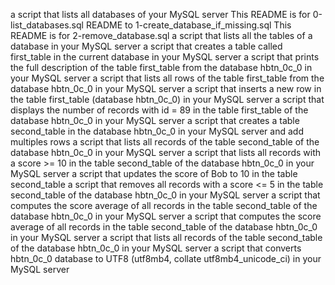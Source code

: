 a script that lists all databases of your MySQL server
This README is for 0-list_databases.sql
README to 1-create_database_if_missing.sql
This README is for 2-remove_database.sql
a script that lists all the tables of a database in your MySQL server
a script that creates a table called first_table in the current database in your MySQL server
a script that prints the full description of the table first_table from the database hbtn_0c_0 in your MySQL server
a script that lists all rows of the table first_table from the database hbtn_0c_0 in your MySQL server
a script that inserts a new row in the table first_table (database hbtn_0c_0) in your MySQL server
a script that displays the number of records with id = 89 in the table first_table of the database hbtn_0c_0 in your MySQL server
a script that creates a table second_table in the database hbtn_0c_0 in your MySQL server and add multiples rows
a script that lists all records of the table second_table of the database hbtn_0c_0 in your MySQL server
a script that lists all records with a score >= 10 in the table second_table of the database hbtn_0c_0 in your MySQL server
a script that updates the score of Bob to 10 in the table second_table
a script that removes all records with a score <= 5 in the table second_table of the database hbtn_0c_0 in your MySQL server
a script that computes the score average of all records in the table second_table of the database hbtn_0c_0 in your MySQL server
 a script that computes the score average of all records in the table second_table of the database hbtn_0c_0 in your MySQL server
a script that lists all records of the table second_table of the database hbtn_0c_0 in your MySQL server
a script that converts hbtn_0c_0 database to UTF8 (utf8mb4, collate utf8mb4_unicode_ci) in your MySQL server
